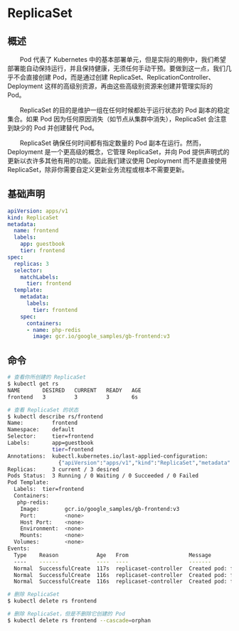 # ReplicaSet
## 概述
&emsp;&emsp;Pod 代表了 Kubernetes 中的基本部署单元，但是实际的用例中，我们希望部署能自动保持运行，并且保持健康，无须任何手动干预。要做到这一点，我们几乎不会直接创建 Pod，而是通过创建 ReplicaSet、ReplicationController、Deployment 这样的高级别资源，再由这些高级别资源来创建并管理实际的 Pod。

&emsp;&emsp;ReplicaSet 的目的是维护一组在任何时候都处于运行状态的 Pod 副本的稳定集合。如果 Pod 因为任何原因消失（如节点从集群中消失），ReplicaSet 会注意到缺少的 Pod 并创建替代 Pod。

&emsp;&emsp;ReplicaSet 确保任何时间都有指定数量的 Pod 副本在运行。然而，Deployment 是一个更高级的概念，它管理 ReplicaSet，并向 Pod 提供声明式的更新以衣许多其他有用的功能。因此我们建议使用 Deployment 而不是直接使用 ReplicaSet，除非你需要自定义更新业务流程或根本不需要更新。

## 基础声明

```yaml
apiVersion: apps/v1
kind: ReplicaSet
metadata:
  name: frontend
  labels:
    app: guestbook
    tier: frontend
spec:
  replicas: 3
  selector:
    matchLabels:
      tier: frontend
  template:
    metadata:
      labels:
        tier: frontend
    spec:
      containers:
      - name: php-redis
        image: gcr.io/google_samples/gb-frontend:v3
```

## 命令

```bash
# 查看你所创建的 ReplicaSet
$ kubectl get rs
NAME       DESIRED   CURRENT   READY   AGE
frontend   3         3         3       6s

# 查看 ReplicaSet 的状态
$ kubectl describe rs/frontend
Name:         frontend
Namespace:    default
Selector:     tier=frontend
Labels:       app=guestbook
              tier=frontend
Annotations:  kubectl.kubernetes.io/last-applied-configuration:
                {"apiVersion":"apps/v1","kind":"ReplicaSet","metadata":{"annotations":{},"labels":{"app":"guestbook","tier":"frontend"},"name":"frontend",...
Replicas:     3 current / 3 desired
Pods Status:  3 Running / 0 Waiting / 0 Succeeded / 0 Failed
Pod Template:
  Labels:  tier=frontend
  Containers:
   php-redis:
    Image:        gcr.io/google_samples/gb-frontend:v3
    Port:         <none>
    Host Port:    <none>
    Environment:  <none>
    Mounts:       <none>
  Volumes:        <none>
Events:
  Type    Reason            Age   From                   Message
  ----    ------            ----  ----                   -------
  Normal  SuccessfulCreate  117s  replicaset-controller  Created pod: frontend-wtsmm
  Normal  SuccessfulCreate  116s  replicaset-controller  Created pod: frontend-b2zdv
  Normal  SuccessfulCreate  116s  replicaset-controller  Created pod: frontend-vcmts

# 删除 ReplicaSet
$ kubectl delete rs frontend

# 删除 ReplicaSet，但是不删除它创建的 Pod
$ kubectl delete rs frontend --cascade=orphan
```